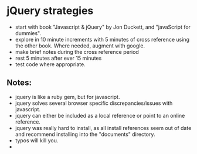 # jQuery strategies
* start with book "Javascript & jQuery" by Jon Duckett, and "javaScript for dummies".
* explore in 10 minute increments with 5 minutes of cross reference using the other book.  Where needed, augment with google.  
* make brief notes during the cross reference period
* rest 5 minutes after ever 15 minutes
* test code where appropriate.

## Notes: 
* jquery is like a ruby gem, but for javascript.
* jquery solves several browser specific discrepancies/issues with javascript.
* jquery can either be included as a local reference or point to an online reference.
* jquery was really hard to install, as all install references seem out of date and recommend installing into the "documents" directory.
* typos will kill you.
* 

